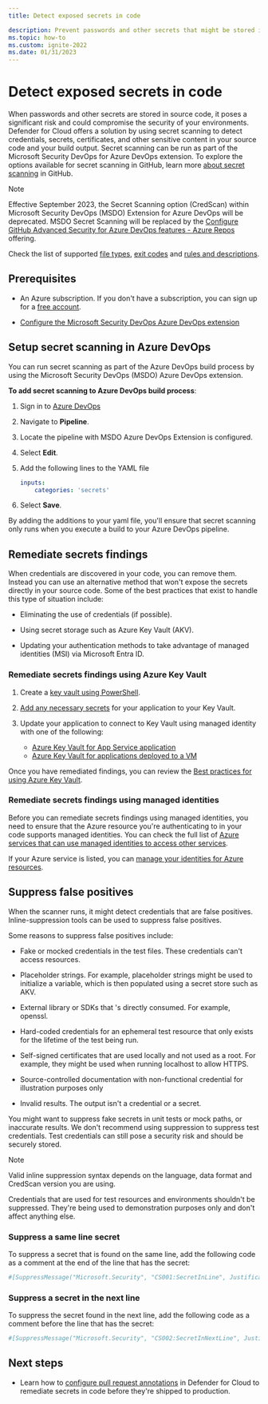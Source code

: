 ```yaml
---
title: Detect exposed secrets in code

description: Prevent passwords and other secrets that might be stored in your code from being accessed by outside individuals by using Defender for Cloud's secret scanning for Defender for DevOps.
ms.topic: how-to
ms.custom: ignite-2022
ms.date: 01/31/2023
---
```


# Detect exposed secrets in code

When passwords and other secrets are stored in source code, it poses a significant risk and could compromise the security of your environments. Defender for Cloud offers a solution by using secret scanning to detect credentials, secrets, certificates, and other sensitive content in your source code and your build output. Secret scanning can be run as part of the Microsoft Security DevOps for Azure DevOps extension. To explore the options available for secret scanning in GitHub, learn more [about secret scanning](https://docs.github.com/en/enterprise-cloud@latest/code-security/secret-scanning/about-secret-scanning) in GitHub.

> [!NOTE]
> Effective September 2023, the Secret Scanning option (CredScan) within Microsoft Security DevOps (MSDO) Extension for Azure DevOps will be deprecated. MSDO Secret Scanning will be replaced by the [Configure GitHub Advanced Security for Azure DevOps features - Azure Repos](/azure/devops/repos/security/configure-github-advanced-security-features#set-up-secret-scanning) offering.

Check the list of supported [file types](concept-credential-scanner-rules.md#supported-file-types), [exit codes](concept-credential-scanner-rules.md#supported-exit-codes) and [rules and descriptions](concept-credential-scanner-rules.md#rules-and-descriptions).

## Prerequisites

- An Azure subscription. If you don't have a subscription, you can sign up for a [free account](https://azure.microsoft.com/pricing/free-trial/).

- [Configure the Microsoft Security DevOps Azure DevOps extension](azure-devops-extension.md)

## Setup secret scanning in Azure DevOps

You can run secret scanning as part of the Azure DevOps build process by using the Microsoft Security DevOps (MSDO) Azure DevOps extension.

**To add secret scanning to Azure DevOps build process**:

1. Sign in to [Azure DevOps](https://dev.azure.com/)

1. Navigate to **Pipeline**.

1. Locate the pipeline with MSDO Azure DevOps Extension is configured.

1. Select **Edit**.

1. Add the following lines to the YAML file

    ```yml
    inputs:
        categories: 'secrets'
    ```

1.  Select **Save**.

By adding the additions to your yaml file, you'll ensure that secret scanning only runs when you execute a build to your Azure DevOps pipeline.

## Remediate secrets findings

When credentials are discovered in your code, you can remove them. Instead you can use an alternative method that won't expose the secrets directly in your source code. Some of the best practices that exist to handle this type of situation include:

- Eliminating the use of credentials (if possible).

- Using secret storage such as Azure Key Vault (AKV).

- Updating your authentication methods to take advantage of managed identities (MSI) via Microsoft Entra ID.
  
### Remediate secrets findings using Azure Key Vault

1. Create a [key vault using PowerShell](../key-vault/general/quick-create-powershell.md).

1. [Add any necessary secrets](../key-vault/secrets/quick-create-net.md) for your application to your Key Vault.

1. Update your application to connect to Key Vault using managed identity with one of the following:

    - [Azure Key Vault for App Service application](../key-vault/general/tutorial-net-create-vault-azure-web-app.md)
    - [Azure Key Vault for applications deployed to a VM](../key-vault/general/tutorial-net-virtual-machine.md)

Once you have remediated findings, you can review the [Best practices for using Azure Key Vault](../key-vault/general/best-practices.md).

### Remediate secrets findings using managed identities

Before you can remediate secrets findings using managed identities, you need to ensure that the Azure resource you're authenticating to in your code supports managed identities. You can check the full list of [Azure services that can use managed identities to access other services](../active-directory/managed-identities-azure-resources/managed-identities-status.md).

If your Azure service is listed, you can [manage your identities for Azure resources](../active-directory/managed-identities-azure-resources/overview.md).


## Suppress false positives

When the scanner runs, it might detect credentials that are false positives. Inline-suppression tools can be used to suppress false positives. 

Some reasons to suppress false positives include:

- Fake or mocked credentials in the test files. These credentials can't access resources.

- Placeholder strings. For example, placeholder strings might be used to initialize a variable, which is then populated using a secret store such as AKV.

- External library or SDKs that 's directly consumed. For example, openssl.

- Hard-coded credentials for an ephemeral test resource that only exists for the lifetime of the test being run.

- Self-signed certificates that are used locally and not used as a root. For example, they might be used when running localhost to allow HTTPS.

- Source-controlled documentation with non-functional credential for illustration purposes only

- Invalid results. The output isn't a credential or a secret.

You might want to suppress fake secrets in unit tests or mock paths, or inaccurate results. We don't recommend using suppression to suppress test credentials. Test credentials can still pose a security risk and should be securely stored.

> [!NOTE]
> Valid inline suppression syntax depends on the language, data format and CredScan version you are using. 

Credentials that are used for test resources and environments shouldn't be suppressed. They're being used to demonstration purposes only and don't affect anything else. 

### Suppress a same line secret

To suppress a secret that is found on the same line, add the following code as a comment at the end of the line that has the secret:

```bash
#[SuppressMessage("Microsoft.Security", "CS001:SecretInLine", Justification="... .")]
```

### Suppress a secret in the next line 

To suppress the secret found in the next line, add the following code as a comment before the line that has the secret:

```bash
#[SuppressMessage("Microsoft.Security", "CS002:SecretInNextLine", Justification="... .")]
```

## Next steps

- Learn how to [configure pull request annotations](enable-pull-request-annotations.md) in Defender for Cloud to remediate secrets in code before they're shipped to production.
